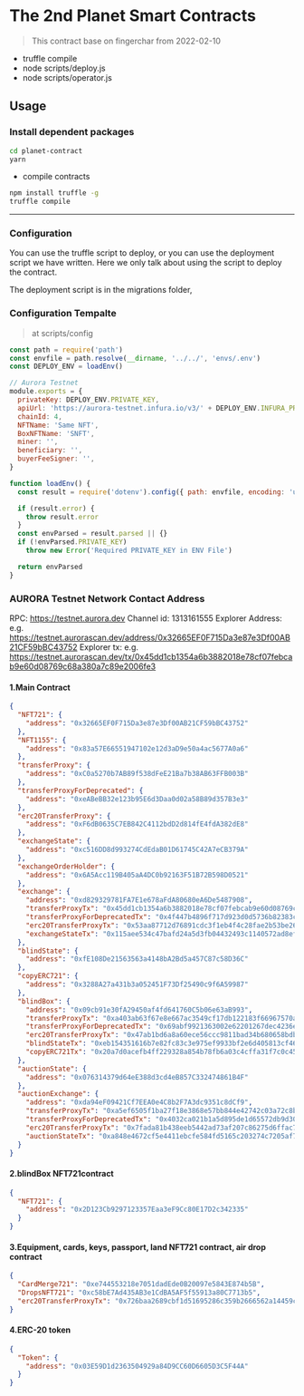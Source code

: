 # The 2nd Planet Smart Contracts

> This contract base on fingerchar from 2022-02-10

- truffle compile
- node scripts/deploy.js
- node scripts/operator.js


## Usage

### Install dependent packages


```bash
cd planet-contract
yarn
```

- compile contracts

```bash
npm install truffle -g  
truffle compile 
```

----
### Configuration

You can use the truffle script to deploy, or you can use the deployment script we have written. Here we only talk about using the script to deploy the contract.

The deployment script is in the migrations folder,

### Configuration Tempalte

> at scripts/config

```js
const path = require('path')
const envfile = path.resolve(__dirname, '../../', 'envs/.env')
const DEPLOY_ENV = loadEnv()

// Aurora Testnet
module.exports = {
  privateKey: DEPLOY_ENV.PRIVATE_KEY,
  apiUrl: 'https://aurora-testnet.infura.io/v3/' + DEPLOY_ENV.INFURA_PROJECT_KEY,
  chainId: 4,
  NFTName: 'Same NFT',
  BoxNFTName: 'SNFT',
  miner: '',
  beneficiary: '',
  buyerFeeSigner: '',
}

function loadEnv() {
  const result = require('dotenv').config({ path: envfile, encoding: 'utf8' })

  if (result.error) {
    throw result.error
  }
  const envParsed = result.parsed || {}
  if (!envParsed.PRIVATE_KEY)
    throw new Error('Required PRIVATE_KEY in ENV File')

  return envParsed
}

```
### AURORA Testnet Network Contact Address

RPC: https://testnet.aurora.dev
Channel id: 1313161555
Explorer Address: e.g. https://testnet.aurorascan.dev/address/0x32665EF0F715Da3e87e3Df00AB21CF59bBC43752
Explorer tx: e.g. https://testnet.aurorascan.dev/tx/0x45dd1cb1354a6b3882018e78cf07febcab9e60d08769c68a380a7c89e2006fe3


####  1.Main Contract

```json
{
  "NFT721": {
    "address": "0x32665EF0F715Da3e87e3Df00AB21CF59bBC43752"
  },
  "NFT1155": {
    "address": "0x83a57E66551947102e12d3aD9e50a4ac5677A0a6"
  },
  "transferProxy": {
    "address": "0xC0a5270b7AB89f538dFeE21Ba7b38AB63FFB003B"
  },
  "transferProxyForDeprecated": {
    "address": "0xeABeBB32e123b95E6d3Daa0d02a58B89d357B3e3"
  },
  "erc20TransferProxy": {
    "address": "0xF6dB0635C7EB842C4112bdD2d814fE4fdA382dE8"
  },
  "exchangeState": {
    "address": "0xc516DD8d993274CdEdaB01D61745C42A7eCB379A"
  },
  "exchangeOrderHolder": {
    "address": "0x6A5Acc119B405aA4DC0b92163F51B72B598D0521"
  },
  "exchange": {
    "address": "0xd829329781FA7E1e678aFdA80680eA6De5487908",
    "transferProxyTx": "0x45dd1cb1354a6b3882018e78cf07febcab9e60d08769c68a380a7c89e2006fe3",
    "transferProxyForDeprecatedTx": "0x4f447b4896f717d923d0d5736b82383c1c79d434c389a7bff93763aef40d3ec2",
    "erc20TransferProxyTx": "0x53aa87712d76891cdc3f1eb4f4c28fae2b53be266d7f754144ff5caca4cb02c8",
    "exchangeStateTx": "0x115aee534c47bafd24a5d3fb04432493c1140572ad8ef870d154eabd03a7c2d1"
  },
  "blindState": {
    "address": "0xfE108De21563563a4148bA2Bd5a457C87c58D36C"
  },
  "copyERC721": {
    "address": "0x3288A27a431b3a052451F73Df25490c9f6A59987"
  },
  "blindBox": {
    "address": "0x09cb91e30fA29450af4fd641760C5b06e63aB993",
    "transferProxyTx": "0xa403ab63f67e8e667ac3549cf17db122183f66967570a2b398794dd1c57fd90e",
    "transferProxyForDeprecatedTx": "0x69abf9921363002e62201267dec4236e1e55601e56a77c3b6f0bea7a6c84e7f5",
    "erc20TransferProxyTx": "0x47ab1bd6a8a60ece56ccc9811bad34b680658bdb5fa46ed06a3ee192b1ddfd76",
    "blindStateTx": "0xeb154351616b7e82fc83c3e975ef9933bf2e6d405813cf468b5839d59032dda7",
    "copyERC721Tx": "0x20a7d0acefb4ff229328a854b78fb6a03c4cffa31f7c0c4580a3c69d5a52c852"
  },
  "auctionState": {
    "address": "0x076314379d64eE388d3cd4eB857C332474861B4F"
  },
  "auctionExchange": {
    "address": "0xda94eF09421Cf7EEA0e4C8b2F7A3dc9351c8dCf9",
    "transferProxyTx": "0xa5ef6505f1ba27f18e3868e57bb844e42742c03a72c8bae41345a658c9fcf70f",
    "transferProxyForDeprecatedTx": "0x4032ca021b1a5d895de1d65572db9d30c733a0cba090cca46911a162efab0c49",
    "erc20TransferProxyTx": "0x7fada81b438eeb5442ad73af207c86275d6ffac76530e594898153047421656e",
    "auctionStateTx": "0xa848e4672cf5e4411ebcfe584fd5165c203274c7205af75fe05740063b60f1e7"
  }
}
```
#### 2.blindBox NFT721contract
```json
{
  "NFT721": {
    "address": "0x2D123Cb9297123357Eaa3eF9Cc80E17D2c342335"
  }
}
```
####  3.Equipment, cards, keys, passport, land NFT721 contract, air drop contract
```json
{
  "CardMerge721": "0xe744553218e7051dadEde0B20097e5843E874b5B",
  "DropsNFT721": "0xc58bE7Ad435AB3e1CdBA5AF5f55913a80C7713b5",
  "erc20TransferProxyTx": "0x726baa2689cbf1d51695286c359b2666562a14459c96b4c53007c940b2cd64f4"
}
```
####  4.ERC-20 token
```json
{
  "Token": {
    "address": "0x03E59D1d2363504929a84D9CC60D6605D3C5F44A"
  }
}
```

